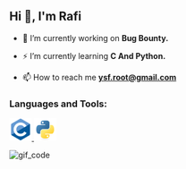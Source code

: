   <h2>Hi 👋, I'm Rafi</h2>



- 🔭 I’m currently working on **Bug Bounty.**

- ⚡ I’m currently learning **C And Python.**

- 📫 How to reach me **ysf.root@gmail.com**


<h3 align="left">Languages and Tools:</h3>
<p align="left"> <a href="https://www.cprogramming.com/" target="_blank"> <img src="https://raw.githubusercontent.com/devicons/devicon/master/icons/c/c-original.svg" alt="c" width="40" height="40"/> </a> <a href="https://www.python.org" target="_blank"> <img src="https://raw.githubusercontent.com/devicons/devicon/master/icons/python/python-original.svg" alt="python" width="40" height="40"/> </a> </p>

![gif_code](https://user-images.githubusercontent.com/72573954/125516367-5a76193c-0ca4-4269-bf28-22d95855515d.gif)
